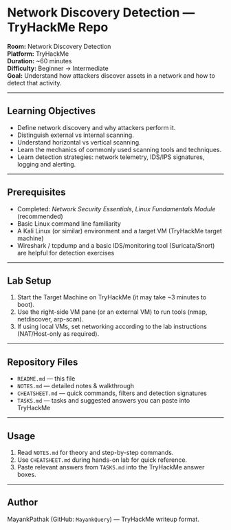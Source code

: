 # Network Discovery Detection — TryHackMe Repo

**Room:** Network Discovery Detection  
**Platform:** TryHackMe  
**Duration:** ~60 minutes  
**Difficulty:** Beginner → Intermediate  
**Goal:** Understand how attackers discover assets in a network and how to detect that activity.

---

## Learning Objectives
- Define network discovery and why attackers perform it.
- Distinguish external vs internal scanning.
- Understand horizontal vs vertical scanning.
- Learn the mechanics of commonly used scanning tools and techniques.
- Learn detection strategies: network telemetry, IDS/IPS signatures, logging and alerting.

---

## Prerequisites
- Completed: *Network Security Essentials*, *Linux Fundamentals Module* (recommended)
- Basic Linux command line familiarity
- A Kali Linux (or similar) environment and a target VM (TryHackMe target machine)
- Wireshark / tcpdump and a basic IDS/monitoring tool (Suricata/Snort) are helpful for detection exercises

---

## Lab Setup
1. Start the Target Machine on TryHackMe (it may take ~3 minutes to boot).
2. Use the right-side VM pane (or an external VM) to run tools (nmap, netdiscover, arp-scan).
3. If using local VMs, set networking according to the lab instructions (NAT/Host-only as required).

---

## Repository Files
- `README.md` — this file
- `NOTES.md` — detailed notes & walkthrough
- `CHEATSHEET.md` — quick commands, filters and detection signatures
- `TASKS.md` — tasks and suggested answers you can paste into TryHackMe

---

## Usage
1. Read `NOTES.md` for theory and step-by-step commands.
2. Use `CHEATSHEET.md` during hands-on lab for quick reference.
3. Paste relevant answers from `TASKS.md` into the TryHackMe answer boxes.

---

## Author
MayankPathak (GitHub: `MayankQuery`) — TryHackMe writeup format.


